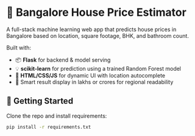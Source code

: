 # 🏡 Bangalore House Price Estimator

A full-stack machine learning web app that predicts house prices in Bangalore based on location, square footage, BHK, and bathroom count.

Built with:
- 📦 **Flask** for backend & model serving
- 💡 **scikit-learn** for prediction using a trained Random Forest model
- 🎨 **HTML/CSS/JS** for dynamic UI with location autocomplete
- 🧠 Smart result display in lakhs or crores for regional readability

## 🚀 Getting Started

Clone the repo and install requirements:

```bash
pip install -r requirements.txt